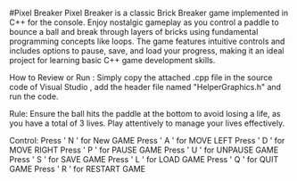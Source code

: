 #Pixel Breaker 
Pixel Breaker is a classic Brick Breaker game implemented in C++ for the console. Enjoy nostalgic gameplay as you control a paddle to bounce a ball and break through layers of bricks using fundamental programming concepts like loops. The game features intuitive controls and includes options to pause, save, and load your progress, making it an ideal project for learning basic C++ game development skills.

How to Review or Run : Simply copy the attached .cpp file in the source code of Visual Studio , add the header file named "HelperGraphics.h" and run the code.

Rule: Ensure the ball hits the paddle at the bottom to avoid losing a life, as you have a total of 3 lives. Play attentively to manage your lives effectively.

Control: Press ' N ' for New GAME Press ' A ' for MOVE LEFT Press ' D ' for MOVE RIGHT Press ' P ' for PAUSE GAME Press ' U ' for UNPAUSE GAME Press ' S ' for SAVE GAME Press ' L ' for LOAD GAME Press ' Q ' for QUIT GAME Press ' R ' for RESTART GAME
